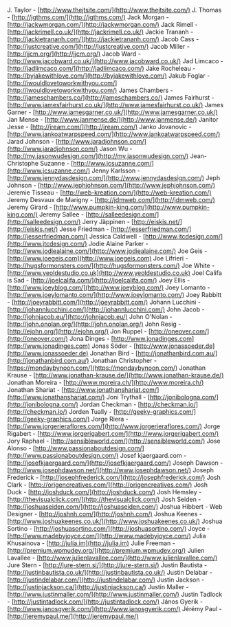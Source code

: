 J. Taylor - [http://www.thejtsite.com/](http://www.thejtsite.com/)
J. Thomas - [http://jgthms.com/](http://jgthms.com/)
Jack Morgan - [http://jackwmorgan.com/](http://jackwmorgan.com/)
Jack Rimell - [http://jackrimell.co.uk/](http://jackrimell.co.uk/)
Jackie Trananh - [http://jackietrananh.com/](http://jackietrananh.com/)
Jacob Cass - [http://justcreative.com/](http://justcreative.com/)
Jacob Miller - [http://jjcm.org/](http://jjcm.org/)
Jacob Ward - [http://www.jacobward.co.uk/](http://www.jacobward.co.uk/)
Jad Limcaco - [http://jadlimcaco.com/](http://jadlimcaco.com/)
Jake Rocheleau - [http://byjakewithlove.com/](http://byjakewithlove.com/)
Jakub Foglar - [http://iwouldlovetoworkwithyou.com/](http://iwouldlovetoworkwithyou.com/)
James Chambers - [http://jameschambers.co/](http://jameschambers.co/)
James Fairhurst - [http://www.jamesfairhurst.co.uk/](http://www.jamesfairhurst.co.uk/)
James Garner - [http://www.jamesgarner.co.uk/](http://www.jamesgarner.co.uk/)
Jan Mense - [http://www.janmense.de/](http://www.janmense.de/)
Janitor Jesse - [http://jream.com/](http://jream.com/)
Janko Jovanovic - [http://www.jankoatwarpspeed.com/](http://www.jankoatwarpspeed.com/)
Jarad Johnson - [http://www.jaradjohnson.com/](http://www.jaradjohnson.com/)
Jason Wu - [http://my.jasonwudesign.com/](http://my.jasonwudesign.com/)
Jean-Christophe Suzanne - [http://www.jcsuzanne.com/](http://www.jcsuzanne.com/)
Jenny Karlsson - [http://www.jennydasdesign.com/](http://www.jennydasdesign.com/)
Jeph Johnson - [http://www.jephjohnson.com/](http://www.jephjohnson.com/)
Jeremie Tisseau - [http://web-kreation.com/](http://web-kreation.com/)
Jeremy Desvaux de Marigny - [http://jdmweb.com/](http://jdmweb.com/)
Jeremy Girard - [http://www.pumpkin-king.com/](http://www.pumpkin-king.com/)
Jeremy Sallee - [http://salleedesign.com/](http://salleedesign.com/)
Jerry Jäppinen - [http://eiskis.net/](http://eiskis.net/)
Jesse Friedman - [http://jesserfriedman.com/](http://jesserfriedman.com/)
Jessica Caldwell - [http://www.jtcdesign.com/](http://www.jtcdesign.com/)
Jodie Alaine Parker - [http://www.jodiealaine.com/](http://www.jodiealaine.com/)
Joe Geis - [http://www.joegeis.com](http://www.joegeis.com)
Joe Lifrieri - [http://hugsformonsters.com/](http://hugsformonsters.com/)
Joe White - [http://www.yeoldestudio.co.uk](http://www.yeoldestudio.co.uk)
Joel Califa is Sad - [http://joelcalifa.com/](http://joelcalifa.com/)
Joey Ellis - [http://www.joeyblog.com/](http://www.joeyblog.com/)
Joey Lomanto - [http://www.joeylomanto.com/](http://www.joeylomanto.com/)
Joey Rabbitt - [http://joeyrabbitt.com/](http://joeyrabbitt.com/)
Johann Lucchini - [http://johannlucchini.com/](http://johannlucchini.com/)
John Jacob - [http://johnjacob.eu/](http://johnjacob.eu/)
John O'Nolan - [http://john.onolan.org/](http://john.onolan.org/)
John Resig - [http://ejohn.org/](http://ejohn.org/)
Jon Ruppel - [http://oneover.com/](http://oneover.com/)
Jona Dinges - [http://www.jonadinges.com](http://www.jonadinges.com)
Jonas Söder - [http://www.jonassoeder.de](http://www.jonassoeder.de)
Jonathan Bird - [http://jonathanbird.com.au/](http://jonathanbird.com.au/)
Jonathan Christopher - [https://mondaybynoon.com/](https://mondaybynoon.com/)
Jonathan Krause - [http://www.jonathan-krause.de/](http://www.jonathan-krause.de/)
Jonathan Moreira - [http://www.moreira.ch/](http://www.moreira.ch/)
Jonathan Shariat - [http://www.jonathanshariat.com/](http://www.jonathanshariat.com/)
Joni Trythall - [http://jonibologna.com/](http://jonibologna.com/)
Jordan Checkman - [http://checkman.io/](http://checkman.io/)
Jorden Tually - [http://geeky-graphics.com/](http://geeky-graphics.com/)
Jorge Riera - [http://www.jorgerieraflores.com/](http://www.jorgerieraflores.com/)
Jorge Rigabert - [http://www.jorgerigabert.com/](http://www.jorgerigabert.com/)
Jory Raphael - [http://sensibleworld.com/](http://sensibleworld.com/)
Jose Alonso - [http://www.passionaboutdesign.com/](http://www.passionaboutdesign.com/)
Josef kjaergaard.com - [http://josefkjaergaard.com/](http://josefkjaergaard.com/)
Joseph Dawson - [http://www.josephdawson.net/](http://www.josephdawson.net/)
Joseph Frederick - [http://josephfrederick.com/](http://josephfrederick.com/)
Josh Clark - [http://origencreatives.com/](http://origencreatives.com/)
Josh Duck - [http://joshduck.com/](http://joshduck.com/)
Josh Hemsley - [http://thevisualclick.com/](http://thevisualclick.com/)
Josh Seiden - [http://joshuaseiden.com/](http://joshuaseiden.com/)
Joshua Hibbert - Web Designer - [http://joshnh.com/](http://joshnh.com/)
Joshua Keenes - [http://www.joshuakeenes.co.uk/](http://www.joshuakeenes.co.uk/)
Joshua Sortino - [http://joshuasortino.com/](http://joshuasortino.com/)
Joyce - [http://www.madebyjoyce.com/](http://www.madebyjoyce.com/)
Julia Khusainova - [http://julia.im](http://julia.im)
Julie Freeman - [http://premium.wpmudev.org/](http://premium.wpmudev.org/)
Julien Lavallee - [http://www.julienlavallee.com/](http://www.julienlavallee.com/)
Jure Stern - [http://jure-stern.si/](http://jure-stern.si/)
Justin Bautista - [http://justinbautista.co.uk/](http://justinbautista.co.uk/)
Justin Delabar - [http://justindelabar.com/](http://justindelabar.com/)
Justin Jackson - [http://justinjackson.ca/](http://justinjackson.ca/)
Justin Maller - [http://www.justinmaller.com/](http://www.justinmaller.com/)
Justin Tadlock - [http://justintadlock.com/](http://justintadlock.com/)
János Gyerik - [http://www.janosgyerik.com/](http://www.janosgyerik.com/)
Jérémy Paul - [http://jeremypaul.me/](http://jeremypaul.me/)